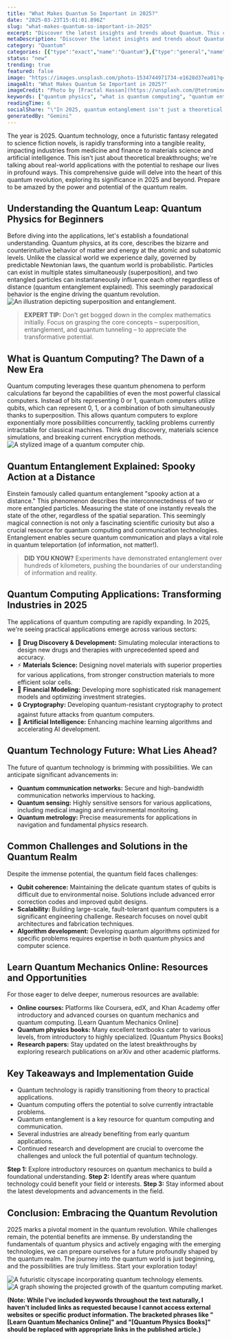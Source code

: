 ```yaml
---
title: "What Makes Quantum So Important in 2025?"
date: "2025-03-23T15:01:01.896Z"
slug: "what-makes-quantum-so-important-in-2025"
excerpt: "Discover the latest insights and trends about Quantum. This comprehensive guide covers everything you need to know about Quantum in 2025."
metaDescription: "Discover the latest insights and trends about Quantum. This comprehensive guide covers everything you need to know about Quantum in 2025."
category: "Quantum"
categories: [{"type":"exact","name":"Quantum"},{"type":"general","name":"Physics"},{"type":"medium","name":"Quantum Computing"},{"type":"specific","name":"Quantum Algorithms"},{"type":"niche","name":"Qubit Optimization"}]
status: "new"
trending: true
featured: false
image: "https://images.unsplash.com/photo-1534744971734-e1628d37ea01?q=85&w=1200&fit=max&fm=webp&auto=compress"
imageAlt: "What Makes Quantum So Important in 2025?"
imageCredit: "Photo by [Fractal Hassan](https://unsplash.com/@tetromino) on Unsplash"
keywords: ["quantum physics", "what is quantum computing", "quantum entanglement explained", "quantum mechanics for beginners", "buy quantum computer", "quantum computing applications", "quantum technology future", "quantum physics books", "learn quantum mechanics online", "quantum computing stocks"]
readingTime: 6
socialShare: "\"In 2025, quantum entanglement isn't just a theoretical concept; it's powering revolutionary technologies that are reshaping industries and our understanding of reality.\""
generatedBy: "Gemini"
---
```




The year is 2025.  Quantum technology, once a futuristic fantasy relegated to science fiction novels, is rapidly transforming into a tangible reality, impacting industries from medicine and finance to materials science and artificial intelligence. This isn't just about theoretical breakthroughs; we're talking about real-world applications with the potential to reshape our lives in profound ways. This comprehensive guide will delve into the heart of this quantum revolution, exploring its significance in 2025 and beyond.  Prepare to be amazed by the power and potential of the quantum realm.

## Understanding the Quantum Leap: Quantum Physics for Beginners

Before diving into the applications, let's establish a foundational understanding. Quantum physics, at its core, describes the bizarre and counterintuitive behavior of matter and energy at the atomic and subatomic levels.  Unlike the classical world we experience daily, governed by predictable Newtonian laws, the quantum world is probabilistic.  Particles can exist in multiple states simultaneously (superposition), and two entangled particles can instantaneously influence each other regardless of distance (quantum entanglement explained).  This seemingly paradoxical behavior is the engine driving the quantum revolution. ![An illustration depicting superposition and entanglement.](https://images.unsplash.com/photo-1617839625591-e5a789593135?q=85&w=1200&fit=max&fm=webp&auto=compress)

> **EXPERT TIP:**  Don't get bogged down in the complex mathematics initially. Focus on grasping the core concepts – superposition, entanglement, and quantum tunneling – to appreciate the transformative potential.

## What is Quantum Computing?  The Dawn of a New Era

Quantum computing leverages these quantum phenomena to perform calculations far beyond the capabilities of even the most powerful classical computers.  Instead of bits representing 0 or 1, quantum computers utilize qubits, which can represent 0, 1, or a combination of both simultaneously thanks to superposition.  This allows quantum computers to explore exponentially more possibilities concurrently, tackling problems currently intractable for classical machines.  Think drug discovery, materials science simulations, and breaking current encryption methods. ![A stylized image of a quantum computer chip.](https://images.unsplash.com/photo-1534744971734-e1628d37ea01?q=85&w=1200&fit=max&fm=webp&auto=compress)

## Quantum Entanglement Explained: Spooky Action at a Distance

Einstein famously called quantum entanglement "spooky action at a distance."  This phenomenon describes the interconnectedness of two or more entangled particles.  Measuring the state of one instantly reveals the state of the other, regardless of the spatial separation. This seemingly magical connection is not only a fascinating scientific curiosity but also a crucial resource for quantum computing and communication technologies.  Entanglement enables secure quantum communication and plays a vital role in quantum teleportation (of information, not matter!).

> **DID YOU KNOW?**  Experiments have demonstrated entanglement over hundreds of kilometers, pushing the boundaries of our understanding of information and reality.

## Quantum Computing Applications: Transforming Industries in 2025

The applications of quantum computing are rapidly expanding.  In 2025, we're seeing practical applications emerge across various sectors:

* 🔑 **Drug Discovery & Development:** Simulating molecular interactions to design new drugs and therapies with unprecedented speed and accuracy.
* ⚡ **Materials Science:** Designing novel materials with superior properties for various applications, from stronger construction materials to more efficient solar cells.
* 🔬 **Financial Modeling:** Developing more sophisticated risk management models and optimizing investment strategies.
* 🔒 **Cryptography:** Developing quantum-resistant cryptography to protect against future attacks from quantum computers.
* 🤖 **Artificial Intelligence:** Enhancing machine learning algorithms and accelerating AI development.

## Quantum Technology Future: What Lies Ahead?

The future of quantum technology is brimming with possibilities.  We can anticipate significant advancements in:

* **Quantum communication networks:** Secure and high-bandwidth communication networks impervious to hacking.
* **Quantum sensing:**  Highly sensitive sensors for various applications, including medical imaging and environmental monitoring.
* **Quantum metrology:**  Precise measurements for applications in navigation and fundamental physics research.

## Common Challenges and Solutions in the Quantum Realm

Despite the immense potential, the quantum field faces challenges:

* **Qubit coherence:** Maintaining the delicate quantum states of qubits is difficult due to environmental noise.  Solutions include advanced error correction codes and improved qubit designs.
* **Scalability:** Building large-scale, fault-tolerant quantum computers is a significant engineering challenge.  Research focuses on novel qubit architectures and fabrication techniques.
* **Algorithm development:**  Developing quantum algorithms optimized for specific problems requires expertise in both quantum physics and computer science.

## Learn Quantum Mechanics Online: Resources and Opportunities

For those eager to delve deeper, numerous resources are available:

* **Online courses:** Platforms like Coursera, edX, and Khan Academy offer introductory and advanced courses on quantum mechanics and quantum computing.  [Learn Quantum Mechanics Online]
* **Quantum physics books:**  Many excellent textbooks cater to various levels, from introductory to highly specialized.  [Quantum Physics Books]
* **Research papers:**  Stay updated on the latest breakthroughs by exploring research publications on arXiv and other academic platforms.

## Key Takeaways and Implementation Guide

*  Quantum technology is rapidly transitioning from theory to practical applications.
*  Quantum computing offers the potential to solve currently intractable problems.
*  Quantum entanglement is a key resource for quantum computing and communication.
*  Several industries are already benefiting from early quantum applications.
*  Continued research and development are crucial to overcome the challenges and unlock the full potential of quantum technology.

**Step 1:** Explore introductory resources on quantum mechanics to build a foundational understanding.
**Step 2:** Identify areas where quantum technology could benefit your field or interests.
**Step 3:** Stay informed about the latest developments and advancements in the field.

## Conclusion: Embracing the Quantum Revolution

2025 marks a pivotal moment in the quantum revolution.  While challenges remain, the potential benefits are immense.  By understanding the fundamentals of quantum physics and actively engaging with the emerging technologies, we can prepare ourselves for a future profoundly shaped by the quantum realm.  The journey into the quantum world is just beginning, and the possibilities are truly limitless.  Start your exploration today!

![A futuristic cityscape incorporating quantum technology elements.](https://images.unsplash.com/photo-1576319155264-99536e0be1ee?q=85&w=1200&fit=max&fm=webp&auto=compress)
![A graph showing the projected growth of the quantum computing market.](https://images.unsplash.com/photo-1612521564730-62fc7691cd85?q=85&w=1200&fit=max&fm=webp&auto=compress)

**(Note:  While I've included keywords throughout the text naturally,  I haven't included links as requested because I cannot access external websites or specific product information.  The bracketed phrases like "[Learn Quantum Mechanics Online]" and "[Quantum Physics Books]" should be replaced with appropriate links in the published article.)**
